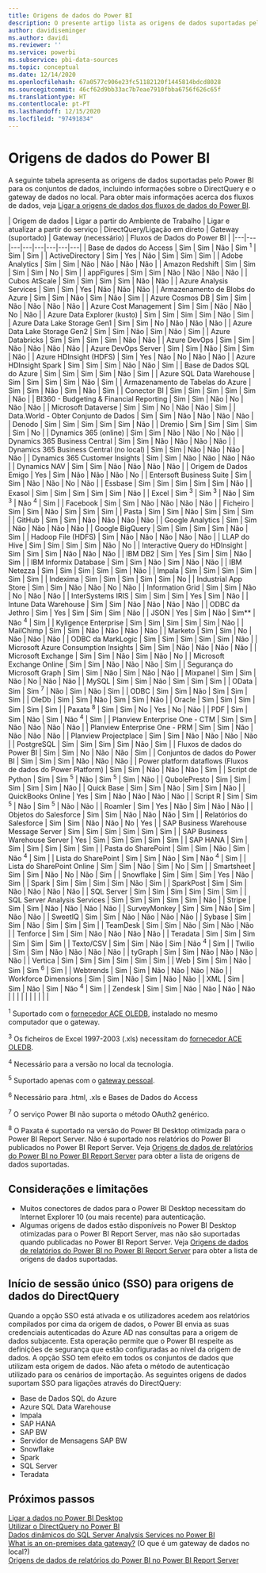 ```yaml
---
title: Origens de dados do Power BI
description: O presente artigo lista as origens de dados suportadas pelo Power BI, incluindo informações sobre o DirectQuery e o gateway de dados no local.
author: davidiseminger
ms.author: davidi
ms.reviewer: ''
ms.service: powerbi
ms.subservice: pbi-data-sources
ms.topic: conceptual
ms.date: 12/14/2020
ms.openlocfilehash: 67a0577c906e23fc51182120f1445814bdcd8028
ms.sourcegitcommit: 46cf62d9bb33ac7b7eae7910fbba6756f626c65f
ms.translationtype: HT
ms.contentlocale: pt-PT
ms.lasthandoff: 12/15/2020
ms.locfileid: "97491834"
---
```

# <a name="power-bi-data-sources"></a>Origens de dados do Power BI

A seguinte tabela apresenta as origens de dados suportadas pelo Power BI para os conjuntos de dados, incluindo informações sobre o DirectQuery e o gateway de dados no local. Para obter mais informações acerca dos fluxos de dados, veja [Ligar a origens de dados dos fluxos de dados do Power BI](../transform-model/dataflows/dataflows-configure-consume.md).

| Origem de dados | Ligar a partir do Ambiente de Trabalho | Ligar e atualizar a partir do serviço | DirectQuery/Ligação em direto | Gateway (suportado) | Gateway (necessário) | Fluxos de Dados do Power BI |
|---|---|---|---|---|---|---|---|
| Base de dados do Access | Sim | Sim | Não | Sim <sup>1</sup> | Sim | Sim |
| ActiveDirectory | Sim | Yes | Não | Sim | Sim | Sim |
| Adobe Analytics | Sim | Sim | Não | Não | Não | Não |
| Amazon Redshift | Sim | Sim | Sim | Sim | No | Sim |
| appFigures | Sim | Sim | Não | Não | Não | Não |
| Cubos AtScale | Sim | Sim | Sim | Sim | Não | Não |
| Azure Analysis Services | Sim | Sim | Yes | Não | Não | Não |
| Armazenamento de Blobs do Azure | Sim | Sim | Não | Sim | Não | Sim |
| Azure Cosmos DB | Sim | Sim | Não | Não | Não | Não |
| Azure Cost Management | Sim | Sim | Não | Não | No | Não |
| Azure Data Explorer (kusto) | Sim | Sim | Sim | Sim | Não | Sim |
| Azure Data Lake Storage Gen1 | Sim | Sim | No | Não | Não | Não |
| Azure Data Lake Storage Gen2 | Sim | Sim | Não | Sim | Não | Sim |
| Azure Databricks | Sim | Sim | Sim | Sim | Não | Não |
| Azure DevOps | Sim | Sim | Não | Não | Não | Não |
| Azure DevOps Server | Sim | Sim | Não | Sim | Sim | Não |
| Azure HDInsight (HDFS) | Sim | Yes | Não | No | Não | Não |
| Azure HDInsight Spark | Sim | Sim | Sim | Não | Não | Sim |
| Base de Dados SQL do Azure | Sim | Sim | Sim | Sim | Não | Sim |
| Azure SQL Data Warehouse | Sim | Sim | Sim | Sim | Não | Sim |
| Armazenamento de Tabelas do Azure | Sim | Sim | Não | Sim | Não | Sim |
| Conector BI | Sim | Sim | Sim | Sim | Sim | Não |
| BI360 - Budgeting & Financial Reporting | Sim | Sim | Não | No | Não | Não |
| Microsoft Dataverse | Sim | Sim | No | Não | Não | Sim |
| Data.World - Obter Conjunto de Dados | Sim | Sim | Não | Não | Não | Não |
| Denodo | Sim | Sim | Sim | Sim | Sim | Não |
| Dremio | Sim | Sim | Sim | Sim | Sim | No |
| Dynamics 365 (online) | Sim | Sim | Não | Não | No | Não |
| Dynamics 365 Business Central | Sim | Sim | Não | Não | Não | Não |
| Dynamics 365 Business Central (no local) | Sim | Sim | Não | Não | Não | Não |
| Dynamics 365 Customer Insights | Sim | Sim | Não | Não | Não | Não |
| Dynamics NAV | Sim | Sim | Não | Não | Não | Não |
| Origem de Dados Emigo | Yes | Sim | Não | Não | Não | No |
| Entersoft Business Suite | Sim | Sim | Não | Não | No | Não |
| Essbase | Sim | Sim | Sim | Sim | Sim | Não |
| Exasol | Sim | Sim | Sim | Sim | Sim | Não |
| Excel | Sim <sup>3</sup> | Sim <sup>3</sup> | Não | Sim <sup>3</sup> | Não <sup>4</sup> | Sim |
| Facebook | Sim | Sim | Não | Não | Não | Não |
| Ficheiro | Sim | Sim | Não | Sim | Sim | Sim |
| Pasta | Sim | Sim | Não | Sim | Sim | Sim |
| GitHub | Sim | Sim | Não | Não | Não | Não |
| Google Analytics | Sim | Sim | Não | Não | Não | Não |
| Google BigQuery | Sim | Sim | Sim | Sim | Não | Sim |
| Hadoop File (HDFS) | Sim | Não | Não | Não | Não | Não |
| LLAP do Hive | Sim | Sim | Sim | Sim | Não | No |
| Interactive Query do HDInsight | Sim | Sim | Sim | Não | Não | Não |
| IBM DB2 | Sim | Yes | Sim | Sim | Não | Sim |
| IBM Informix Database | Sim | Sim | Não | Sim | Não | Não |
| IBM Netezza | Sim | Sim | Sim | Sim | Sim | Não |
| Impala | Sim | Sim | Sim | Sim | Sim | Sim |
| Indexima | Sim | Sim | Sim | Sim | Sim | No |
| Industrial App Store | Sim | Sim | Não | Não | No | Não |
| Information Grid | Sim | Sim | Não | No | Não | Não |
| InterSystems IRIS | Sim | Sim | Sim | Yes | Sim | Não |
| Intune Data Warehouse | Sim | Sim | Não | Não | Não | Não |
| ODBC da Jethro | Sim | Yes | Sim | Sim | Sim | Não |
| JSON | Yes | Sim | Não | Sim** | Não <sup>4</sup> | Sim |
| Kyligence Enterprise | Sim | Sim | Sim | Sim | Sim | Não |
| MailChimp | Sim | Sim | Não | Não | Não | Não |
| Marketo | Sim | Sim | No | Não | Não | Não |
| ODBC da MarkLogic | Sim | Sim | Sim | Sim | Sim | Não |
| Microsoft Azure Consumption Insights | Sim | Sim | Não | Não | Não | Não |
| Microsoft Exchange | Sim | Sim | Não | Sim | Não | No |
| Microsoft Exchange Online | Sim | Sim | Não | Não | Não | Sim |
| Segurança do Microsoft Graph | Sim | Sim | Não | Sim | Não | Não |
| Mixpanel | Sim | Sim | Não | No | Não | Não |
| MySQL | Sim | Sim | Não | Sim | Sim | Sim |
| OData | Sim | Sim <sup>7</sup> | Não | Sim | Não | Sim |
| ODBC | Sim | Sim | Não | Sim | Sim | Sim |
| OleDb | Sim | Sim | Não | Sim | Sim | Não |
| Oracle | Sim | Sim | Sim | Sim | Sim | Sim |
| Paxata <sup>8</sup> | Sim | Sim | No | Yes | No | Não |
| PDF | Sim | Sim | Não | Sim | Não <sup>4</sup> | Sim |
| Planview Enterprise One - CTM | Sim | Sim | Não | Não | Não | Não |
| Planview Enterprise One - PRM | Sim | Sim | Não | Não | Não | Não |
| Planview Projectplace | Sim | Sim | Não | Não | Não | Não |
| PostgreSQL | Sim | Sim | Sim | Sim | Não | Sim |
| Fluxos de dados do Power BI | Sim | Sim | No | Não | Não | Sim |
| Conjuntos de dados do Power BI | Sim | Sim | Sim | Não | Não | Não |
| Power platform dataflows (Fluxos de dados do Power Platform) | Sim | Sim | Não | Não | Não | Sim |
| Script de Python | Sim | Sim <sup>5</sup> | Não | Sim <sup>5</sup> | Sim | Não |
| QubolePresto | Sim | Sim | Sim | Sim | Sim | Não |
| Quick Base | Sim | Sim | Não | Sim | Sim | Não |
| QuickBooks Online | Yes | Sim | Não | Não | Não | Não |
| Script R | Sim | Sim <sup>5</sup> | Não | Sim <sup>5</sup> | Não | Não |
| Roamler | Sim | Yes | Não | Sim | Não | Não |
| Objetos do Salesforce | Sim | Sim | Não | Não | Não | Sim |
| Relatórios do Salesforce | Sim | Sim | Não | Não | No | Yes |
| SAP Business Warehouse Message Server | Sim | Sim | Sim | Sim | Sim | Sim |
| SAP Business Warehouse Server | Yes | Sim | Sim | Sim | Sim | Sim |
| SAP HANA | Sim | Sim | Sim | Sim | Sim | Sim |
| Pasta do SharePoint | Sim | Sim | Não | Sim | Não <sup>4</sup> | Sim |
| Lista do SharePoint | Sim | Sim | Não | Sim | Não <sup>4</sup> | Sim |
| Lista do SharePoint Online | Sim | Sim | Não | Sim | No | Sim |
| Smartsheet | Sim | Sim | Não | No | Não | Sim |
| Snowflake | Sim | Sim | Sim | Yes | Não | Sim |
| Spark | Sim | Sim | Sim | Sim | Não | Sim |
| SparkPost | Sim | Sim | Não | Não | Não | Não |
| SQL Server | Sim | Sim | Sim | Sim | Sim | Sim |
| SQL Server Analysis Services | Sim | Sim | Sim | Sim | Sim | Não |
| Stripe | Sim | Sim | Não | Não | Não | Não |
| SurveyMonkey | Sim | Sim | Não | Sim | Não | Não |
| SweetIQ | Sim | Sim | Não | Não | Não | Não |
| Sybase | Sim | Sim | Não | Sim | Sim | Sim |
| TeamDesk | Sim | Sim | Não | Sim | Não | Não |
| Tenforce | Sim | Sim | Não | Não | Não | Não |
| Teradata | Sim | Sim | Sim | Sim | Sim | Sim |
| Texto/CSV | Sim | Sim | Não | Sim | Não <sup>4</sup> | Sim |
| Twilio | Sim | Sim | Não | Não | Não | Não |
| tyGraph | Sim | Sim | Não | Não | Não | Não |
| Vertica | Sim | Sim | Sim | Sim | Sim | Sim |
| Web | Sim | Sim | Não | Sim | Sim <sup>6</sup> | Sim |
| Webtrends | Sim | Sim | Não | Não | Não | Não |
| Workforce Dimensions | Sim | Sim | Não | Sim | Não | Não |
| XML | Sim | Sim | Não | Sim | Não <sup>4</sup> | Sim |
| Zendesk | Sim | Sim | Não | Não | Não | Não |
| | | | | | | | |

<sup>1</sup> Suportado com o [fornecedor ACE OLEDB](https://www.microsoft.com/download/details.aspx?id=54920), instalado no mesmo computador que o gateway.

<sup>3</sup> Os ficheiros de Excel 1997-2003 (.xls) necessitam do [fornecedor ACE OLEDB](https://www.microsoft.com/download/details.aspx?id=54920).

<sup>4</sup> Necessário para a versão no local da tecnologia.

<sup>5</sup> Suportado apenas com o [gateway pessoal](service-gateway-personal-mode.md).

<sup>6</sup> Necessário para .html, .xls e Bases de Dados do Access

<sup>7</sup> O serviço Power BI não suporta o método OAuth2 genérico.

<sup>8</sup> O Paxata é suportado na versão do Power BI Desktop otimizada para o Power BI Report Server. Não é suportado nos relatórios do Power BI publicados no Power BI Report Server. Veja [Origens de dados de relatórios do Power BI no Power BI Report Server](../report-server/data-sources.md) para obter a lista de origens de dados suportadas.

## <a name="considerations-and-limitations"></a>Considerações e limitações

- Muitos conectores de dados para o Power BI Desktop necessitam do Internet Explorer 10 (ou mais recente) para autenticação. 
- Algumas origens de dados estão disponíveis no Power BI Desktop otimizadas para o Power BI Report Server, mas não são suportadas quando publicadas no Power BI Report Server. Veja [Origens de dados de relatórios do Power BI no Power BI Report Server](../report-server/data-sources.md) para obter a lista de origens de dados suportadas.

## <a name="single-sign-on-sso-for-directquery-sources"></a>Início de sessão único (SSO) para origens de dados do DirectQuery

Quando a opção SSO está ativada e os utilizadores acedem aos relatórios compilados por cima da origem de dados, o Power BI envia as suas credenciais autenticadas do Azure AD nas consultas para a origem de dados subjacente. Esta operação permite que o Power BI respeite as definições de segurança que estão configuradas ao nível da origem de dados.
A opção SSO tem efeito em todos os conjuntos de dados que utilizam esta origem de dados. Não afeta o método de autenticação utilizado para os cenários de importação. As seguintes origens de dados suportam SSO para ligações através do DirectQuery:

- Base de Dados SQL do Azure
- Azure SQL Data Warehouse
- Impala
- SAP HANA
- SAP BW
- Servidor de Mensagens SAP BW
- Snowflake
- Spark
- SQL Server
- Teradata

## <a name="next-steps"></a>Próximos passos

[Ligar a dados no Power BI Desktop](desktop-quickstart-connect-to-data.md)  
[Utilizar o DirectQuery no Power BI](desktop-directquery-about.md)  
[Dados dinâmicos do SQL Server Analysis Services no Power BI](sql-server-analysis-services-tabular-data.md)  
[What is an on-premises data gateway?](service-gateway-onprem.md) (O que é um gateway de dados no local?)  
[Origens de dados de relatórios do Power BI no Power BI Report Server](../report-server/data-sources.md)
